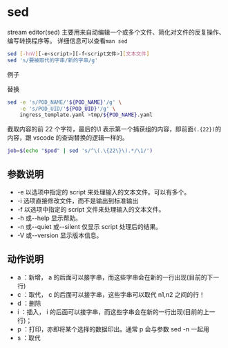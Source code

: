 # sed

stream editor(sed) 主要用来自动编辑一个或多个文件、简化对文件的反复操作、编写转换程序等。
详细信息可以查看`man sed`

```bash
sed [-hnV][-e<script>][-f<script文件>][文本文件]
sed 's/要被取代的字串/新的字串/g'
```

例子

替换

```bash
sed -e 's/POD_NAME/'${POD_NAME}'/g' \
    -e 's/POD_UID/'${POD_UID}'/g' \
    ingress_template.yaml >tmp/${POD_NAME}.yaml
```

截取内容的前 22 个字符，最后的\1 表示第一个捕获组的内容，即前面`(.{22})`的内容，跟 vscode 的查询替换的逻辑一样的。

```bash
job=$(echo "$pod" | sed 's/^\(.\{22\}\).*/\1/')
```

## 参数说明

- -e 以选项中指定的 script 来处理输入的文本文件。可以有多个。
- -i 选项直接修改文件，而不是输出到标准输出
- -f 以选项中指定的 script 文件来处理输入的文本文件。
- -h 或--help 显示帮助。
- -n 或--quiet 或--silent 仅显示 script 处理后的结果。
- -V 或--version 显示版本信息。

## 动作说明

- a ：新增， a 的后面可以接字串，而这些字串会在新的一行出现(目前的下一行)
- c ：取代， c 的后面可以接字串，这些字串可以取代 n1,n2 之间的行！
- d ：删除
- i ：插入， i 的后面可以接字串，而这些字串会在新的一行出现(目前的上一行)；
- p ：打印，亦即将某个选择的数据印出。通常 p 会与参数 sed -n 一起用
- s ：取代
